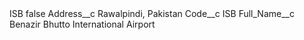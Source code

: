 <?xml version="1.0" encoding="UTF-8"?>
<CustomMetadata xmlns="http://soap.sforce.com/2006/04/metadata" xmlns:xsi="http://www.w3.org/2001/XMLSchema-instance" xmlns:xsd="http://www.w3.org/2001/XMLSchema">
    <label>ISB</label>
    <protected>false</protected>
    <values>
        <field>Address__c</field>
        <value xsi:type="xsd:string">Rawalpindi, Pakistan</value>
    </values>
    <values>
        <field>Code__c</field>
        <value xsi:type="xsd:string">ISB</value>
    </values>
    <values>
        <field>Full_Name__c</field>
        <value xsi:type="xsd:string">Benazir Bhutto International Airport</value>
    </values>
</CustomMetadata>
